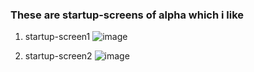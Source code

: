 ### These are startup-screens of alpha which i like

1. startup-screen1
![image](https://user-images.githubusercontent.com/53911515/179499442-19c5cbbf-e7de-4097-b9b3-4d174fb75f08.png)

2. startup-screen2
![image](https://user-images.githubusercontent.com/53911515/179499132-3f733cb1-f89b-42d7-8cc0-fb2bd4848eb7.png)
